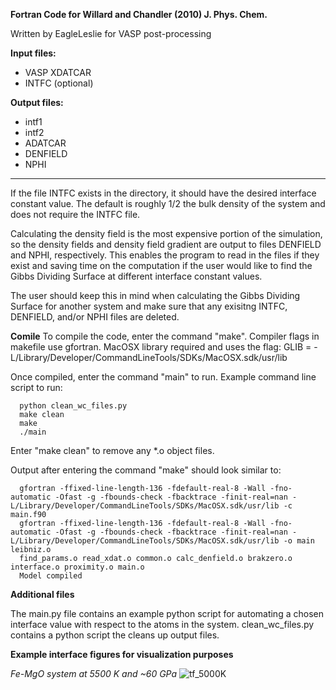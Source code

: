 **Fortran Code for Willard and Chandler (2010) J. Phys. Chem.**

Written by EagleLeslie for VASP post-processing

**Input files:** 
  - VASP XDATCAR
  - INTFC (optional)

**Output files:**
  - intf1
  - intf2
  - ADATCAR
  - DENFIELD
  - NPHI

--------------------------------------------------------------------------------------------------------------------------------------------------------------------------------------------------------------------------------

If the file INTFC exists in the directory, it should have the desired interface constant value. The default is roughly 1/2 the bulk density of the system and does not require the INTFC file. 

Calculating the density field is the most expensive portion of the simulation, so the density fields and density field gradient are output to files DENFIELD and NPHI, respectively. This enables the program to read in the files if they exist and saving time on the computation if the user would like to find the Gibbs Dividing Surface at different interface constant values. 

The user should keep this in mind when calculating the Gibbs Dividing Surface for another system and make sure that any exisitng INTFC, DENFIELD, and/or NPHI files are deleted.

**Comile**
To compile the code, enter the command "make". 
Compiler flags in makefile use gfortran. MacOSX library required and uses the flag: GLIB = -L/Library/Developer/CommandLineTools/SDKs/MacOSX.sdk/usr/lib

Once compiled, enter the command "main" to run. Example command line script to run:

      python clean_wc_files.py
      make clean
      make
      ./main

Enter "make clean" to remove any *.o object files.

Output after entering the command "make" should look similar to:

      gfortran -ffixed-line-length-136 -fdefault-real-8 -Wall -fno-automatic -Ofast -g -fbounds-check -fbacktrace -finit-real=nan -L/Library/Developer/CommandLineTools/SDKs/MacOSX.sdk/usr/lib -c main.f90
      gfortran -ffixed-line-length-136 -fdefault-real-8 -Wall -fno-automatic -Ofast -g -fbounds-check -fbacktrace -finit-real=nan -L/Library/Developer/CommandLineTools/SDKs/MacOSX.sdk/usr/lib -o main leibniz.o
      find_params.o read_xdat.o common.o calc_denfield.o brakzero.o interface.o proximity.o main.o
      Model compiled


**Additional files**

The main.py file contains an example python script for automating a chosen interface value with respect to the atoms in the system. clean_wc_files.py contains a python script the cleans up output files.

**Example interface figures for visualization purposes**

_Fe-MgO system at 5500 K and ~60 GPa_
![tf_5000K](https://github.com/EagleLeslie/willchand/assets/120432106/06ed030b-93b2-40eb-ad0a-1e26146de2e7)

